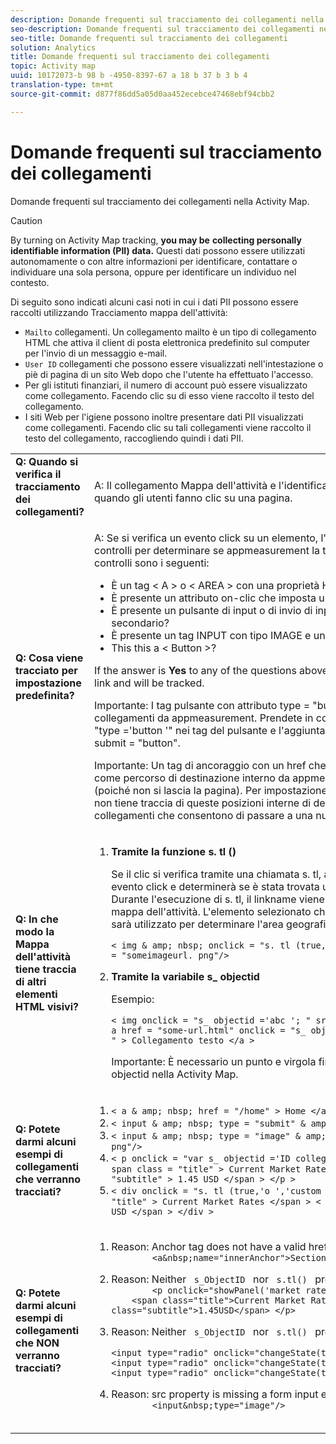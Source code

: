 ```yaml
---
description: Domande frequenti sul tracciamento dei collegamenti nella Activity Map.
seo-description: Domande frequenti sul tracciamento dei collegamenti nella Activity Map.
seo-title: Domande frequenti sul tracciamento dei collegamenti
solution: Analytics
title: Domande frequenti sul tracciamento dei collegamenti
topic: Activity map
uuid: 10172073-b 98 b -4950-8397-67 a 18 b 37 b 3 b 4
translation-type: tm+mt
source-git-commit: d877f86dd5a05d0aa452ecebce47468ebf94cbb2

---
```



# Domande frequenti sul tracciamento dei collegamenti

Domande frequenti sul tracciamento dei collegamenti nella Activity Map.

>[!CAUTION]
>
>By turning on Activity Map tracking, **you may be** **collecting personally identifiable information (PII) data.** Questi dati possono essere utilizzati autonomamente o con altre informazioni per identificare, contattare o individuare una sola persona, oppure per identificare un individuo nel contesto.

Di seguito sono indicati alcuni casi noti in cui i dati PII possono essere raccolti utilizzando Tracciamento mappa dell'attività:

* `Mailto` collegamenti. Un collegamento mailto è un tipo di collegamento HTML che attiva il client di posta elettronica predefinito sul computer per l'invio di un messaggio e-mail.
* `User ID` collegamenti che possono essere visualizzati nell'intestazione o piè di pagina di un sito Web dopo che l'utente ha effettuato l'accesso.
* Per gli istituti finanziari, il numero di account può essere visualizzato come collegamento. Facendo clic su di esso viene raccolto il testo del collegamento.
* I siti Web per l'igiene possono inoltre presentare dati PII visualizzati come collegamenti. Facendo clic su tali collegamenti viene raccolto il testo del collegamento, raccogliendo quindi i dati PII.

<table id="table_0951EAC617344156BAE43000CCD838AF"> 
 <tbody> 
  <tr> 
   <td colname="col1"> <b>Q: Quando si verifica il tracciamento dei collegamenti?</b> <p> </p> </td> 
   <td colname="col2"> A: Il collegamento Mappa dell'attività e l'identificazione dell'area si verificano quando gli utenti fanno clic su una pagina. </td> 
  </tr> 
  <tr> 
   <td colname="col1"> <b>Q: Cosa viene tracciato per impostazione predefinita?</b> <p> </p> </td> 
   <td colname="col2"> A: Se si verifica un evento click su un elemento, l'elemento deve superare alcuni controlli per determinare se appmeasurement la tratterà come collegamento. I controlli sono i seguenti: 
    <ul id="ul_81B9A5A7F8534E71AEF68F2199A154F0"> 
     <li id="li_49F6DDD9DC124AE5846EC5B7D7BEA20E">È un tag &lt; A &gt; o &lt; AREA &gt; con una proprietà HREF? </li> 
     <li id="li_77828D24D54343E5B9A1FF7345221781">È presente un attributo on-clic che imposta una variabile s_ objectid? </li> 
     <li id="li_D4B0AEEEA58A4F82A1BCBD3971A60D02">È presente un pulsante di input o di invio di input con un valore o un testo secondario? </li> 
     <li id="li_F7ABE88308E1413E9B9C2224DEC91BAB">È presente un tag INPUT con tipo IMAGE e una proprietà src? </li> 
     <li id="li_F34A0C986E8040109A1DDF88C26E56D5">This this a &lt; Button &gt;? </li> 
    </ul> <p>If the answer is <b>Yes</b> to any of the questions above, then the element is treated as a link and will be tracked. </p> <p>Importante: I tag pulsante con attributo type = "button" non sono considerati collegamenti da appmeasurement. Prendete in considerazione la rimozione di "type ='button '" nei tag del pulsante e l'aggiunta di un pulsante = "button" o submit = "button". </p> <p>Importante: Un tag di ancoraggio con un href che inizia con " #" viene considerato come percorso di destinazione interno da appmeasurement, non un collegamento (poiché non si lascia la pagina). Per impostazione predefinita, la Mappa dell'attività non tiene traccia di queste posizioni interne di destinazione. Tiene traccia solo dei collegamenti che consentono di passare a una nuova pagina.</p></td> 
  </tr> 
  <tr> 
   <td colname="col1"> <b>Q: In che modo la Mappa dell'attività tiene traccia di altri elementi HTML visivi?</b> </td> 
   <td colname="col2"> 
    <ol id="ol_DA3AED165CFF44B08DFB386D4DEE26C5"> 
     <li id="li_E3E3F498F37B4FADAFDA39CCAE41511F"> <b>Tramite la <code></code> funzione s. tl ()</b> <p>Se il clic si verifica tramite una chiamata s. tl, anche Activity Map riceve questo evento click e determinerà se è stata trovata una variabile di stringa linkname. Durante l'esecuzione di s. tl, il linkname viene impostato come ID collegamento mappa dell'attività. L'elemento selezionato che ha originato la chiamata s. tl () sarà utilizzato per determinare l'area geografica. Esempio: </p> <p> 
       <code>&lt; img &amp; amp; nbsp; onclick = "s. tl (true,'o ','abc ')" &amp; amp; nbsp; src = "someimageurl. png"/&gt; </code>
  </p> </li> 
     <li id="li_A93725B810FE408BA5E6B267CF8CEAE5"> <b>Tramite la <code></code> variabile s_ objectid</b> <p>Esempio: </p> <p> 
       <code>&lt; img onclick = "s_ objectid ='abc '; " src = "someimageurl. png"/&gt; &lt; a href = "some-url.html" onclick = "s_ objectid ='abc '; " &gt; Collegamento testo &lt;/a &gt; </code>
  </p> <p>Importante: È necessario un punto e virgola finale (;) quando si utilizza s_ objectid nella Activity Map. </p> </li> 
    </ol> </td> 
  </tr> 
  <tr> 
   <td colname="col1"> <b>Q: Potete darmi alcuni esempi di collegamenti che verranno tracciati?</b> </td> 
   <td colname="col2"> 
    <ol id="ol_697E5CE0B84D4A309DD80670697A02BA"> 
     <li id="li_2C511EFD10F14F438B1F3A1BAB4B45E0"> 
      <code>&lt; a &amp; amp; nbsp; href = "/home" &gt; Home &lt;/a &gt; </code>
  </li> 
     <li id="li_76F3DB36ED734132A2386871E6EB4929"> 
      <code>&lt; input &amp; amp; nbsp; type = "submit" &amp; amp; nbsp; value = "Submit"/&gt; </code>
  </li> 
     <li id="li_10CF9EDA224645169E7CDF74956DB98B"> 
      <code>&lt; input &amp; amp; nbsp; type = "image" &amp; amp; nbsp; src = "submit-button. png"/&gt; </code>
  </li> 
     <li id="li_9FA171D7F49547E798DE21869F73A402"> 
      <code>&lt; p onclick = "var s_ objectid ='ID collegamento personalizzato '; " &gt; &lt; span class = "title" &gt; Current Market Rates &lt;/span &gt; &lt; span class = "subtitle" &gt; 1.45 USD &lt;/span &gt; &lt;/p &gt; </code>
  </li> 
     <li id="li_C5D77589006E4514AA6F3AEB509A0BAF"> 
      <code>&lt; div onclick = "s. tl (true,'o ','custom link id ')" &gt; &lt; span class = "title" &gt; Current Market Rates &lt;/span &gt; &lt; span class = "subtitle" &gt; 1.45 USD &lt;/span &gt; &lt;/div &gt; </code>
  </li> 
    </ol> </td> 
  </tr> 
  <tr> 
   <td colname="col1"> <b>Q: Potete darmi alcuni esempi di collegamenti che NON verranno tracciati?</b> </td> 
   <td colname="col2"> 
    <ol id="ol_CDFDB572F76B4F68A64B66A6B0237547"> 
     <li id="li_99372060646B43EF94C13A9C682CE693">Reason: Anchor tag does not have a valid href 
      <code>
        &lt;a&amp;nbsp;name="innerAnchor"&gt;Section&amp;nbsp;header&lt;/a&gt; 
      </code> </li> 
     <li id="li_736A5F7DC2D74B4DA1CECEE3AD10EB19">Reason: Neither <code> s_ObjectID </code> nor <code> s.tl() </code> present 
      <code>
        &lt;p onclick="showPanel('market rates')"&gt;     &lt;span class="title"&gt;Current Market Rates&lt;/span&gt;&lt;span  class="subtitle"&gt;1.45USD&lt;/span&gt; &lt;/p&gt;
      </code> </li> 
     <li id="li_45F9ED97140F47F99F8C167BC1DC546F">Reason: Neither <code> s_ObjectID </code> nor <code> s.tl() </code> present 
      <code>
        &lt;input type="radio" onclick="changeState(this)" name="group1" value="A"/&gt; &lt;input type="radio" onclick="changeState(this)" name="group1" value="B"/&gt; &lt;input type="radio" onclick="changeState(this)" name="group1" value="C"/&gt;
      </code> </li> 
     <li id="li_9EBFCC58F3A94F30BA62156F14B15D55">Reason: src property is missing a form input element 
      <code>
        &lt;input&amp;nbsp;type="image"/&gt; 
      </code> </li> 
    </ol> </td> 
  </tr> 
 </tbody> 
</table>

